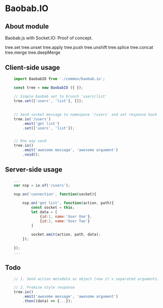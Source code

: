 # Baobab.IO

## About module
Baobab.js with Socket.IO: Proof of concept.

tree.set
tree.unset
tree.apply
tree.push
tree.unshift
tree.splice
tree.concat
tree.merge
tree.deepMerge


## Client-side usage

```js
    import BaobabIO from './common/baobab.io';

    const tree = new BaobabIO ({ });
    
    // Simple baobab set to brunch 'users/list' 
    tree.set(['users', 'list'], []);
    
    
    // Send socket message to namespace '/users' and set response back to baobab tree branch 'users/list'  
    tree.io('/users')
        .emit('get list')
        .set(['users', 'list']);


    // One way send  
    tree.io()
        .emit('awesome message', 'awesome argument')
        .void();

```

## Server-side usage

```js
    ...
    var nsp = io.of('/users');

    nsp.on('connection', function(socket){
    
        nsp.on('get list', function(action, path){
            const socket = this;
            let data = [
                {id:1, name:'User One'},
                {id:2, name:'User Two'}
            ]
            
            socket.emit(action, path, data);
        });
        
    });
    ...
```

## Todo
```js
    // 1. Send action metadata as object (now it`s separated arguments)

    // 2. Promise style response 
    tree.io()
        .emit('awesome message', 'awesome argument')
        .then((data) => {...});
```
